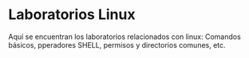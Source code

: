 # Laboratorios Linux

Aquí se encuentran los laboratorios relacionados con linux: Comandos básicos, pperadores SHELL, permisos y directorios comunes, etc.

